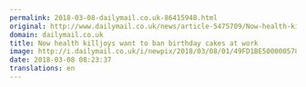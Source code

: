 ```yaml
---
permalink: 2018-03-08-dailymail.co.uk-86415948.html
original: http://www.dailymail.co.uk/news/article-5475709/Now-health-killjoys-want-ban-birthday-cakes-work.html?ITO=1490&ns_mchannel=rss&ns_campaign=1490
domain: dailymail.co.uk
title: Now health killjoys want to ban birthday cakes at work
image: http://i.dailymail.co.uk/i/newpix/2018/03/08/01/49FD1BE500000578-0-image-a-37_1520473470403.jpg
date: 2018-03-08 08:23:37
translations: en
---
```


